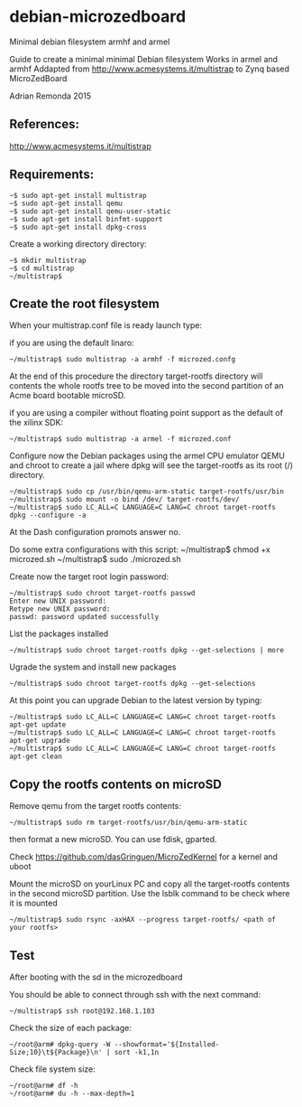 # debian-microzedboard
Minimal debian filesystem armhf and armel


Guide to create a minimal minimal Debian filesystem
Works in armel and armhf
Addapted from http://www.acmesystems.it/multistrap to Zynq based MicroZedBoard

Adrian Remonda 2015

References:
-----------
http://www.acmesystems.it/multistrap

Requirements:
-------------

    ~$ sudo apt-get install multistrap
    ~$ sudo apt-get install qemu
    ~$ sudo apt-get install qemu-user-static
    ~$ sudo apt-get install binfmt-support
    ~$ sudo apt-get install dpkg-cross

Create a working directory directory:

    ~$ mkdir multistrap
    ~$ cd multistrap
    ~/multistrap$

Create the root filesystem
-------------------------

When your multistrap.conf file is ready launch type:

if you are using the default linaro:

    ~/multistrap$ sudo multistrap -a armhf -f microzed.confg

At the end of this procedure the directory target-rootfs directory will contents the whole rootfs tree to be moved into the second partition of an Acme board bootable microSD.

if you are using a compiler without floating point support as the default of the xilinx SDK:

    ~/multistrap$ sudo multistrap -a armel -f microzed.conf

Configure now the Debian packages using the armel CPU emulator QEMU and chroot to create a jail where dpkg will see the target-rootfs as its root (/) directory.

    ~/multistrap$ sudo cp /usr/bin/qemu-arm-static target-rootfs/usr/bin
    ~/multistrap$ sudo mount -o bind /dev/ target-rootfs/dev/
    ~/multistrap$ sudo LC_ALL=C LANGUAGE=C LANG=C chroot target-rootfs dpkg --configure -a

At the Dash configuration promots answer no.

Do some extra configurations with this script:
    ~/multistrap$ chmod +x microzed.sh
    ~/multistrap$ sudo ./microzed.sh

Create now the target root login password:

    ~/multistrap$ sudo chroot target-rootfs passwd
    Enter new UNIX password:
    Retype new UNIX password:
    passwd: password updated successfully

List the packages installed

    ~/multistrap$ sudo chroot target-rootfs dpkg --get-selections | more

Ugrade the system and install new packages

    ~/multistrap$ sudo chroot target-rootfs dpkg --get-selections

At this point you can upgrade Debian to the latest version by typing:

    ~/multistrap$ sudo LC_ALL=C LANGUAGE=C LANG=C chroot target-rootfs apt-get update
    ~/multistrap$ sudo LC_ALL=C LANGUAGE=C LANG=C chroot target-rootfs apt-get upgrade
    ~/multistrap$ sudo LC_ALL=C LANGUAGE=C LANG=C chroot target-rootfs apt-get clean

Copy the rootfs contents on microSD
-----------------------------------

Remove qemu from the target rootfs contents:

    ~/multistrap$ sudo rm target-rootfs/usr/bin/qemu-arm-static

then format a new microSD. You can use fdisk, gparted. 

Check https://github.com/dasGringuen/MicroZedKernel for a kernel and uboot

Mount the microSD on yourLinux PC and copy all the target-rootfs contents in the second microSD partition.
Use the lsblk command to be check where it is mounted

    ~/multistrap$ sudo rsync -axHAX --progress target-rootfs/ <path of your rootfs>

Test
-----

After booting with the sd in the microzedboard

You should be able to connect through ssh with the next command:

    ~/multistrap$ ssh root@192.168.1.103

Check the size of each package:

    ~/root@arm# dpkg-query -W --showformat='${Installed-Size;10}\t${Package}\n' | sort -k1,1n

Check file system size:

    ~/root@arm# df -h
    ~/root@arm# du -h --max-depth=1


